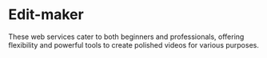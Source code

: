 # Edit-maker
These web services cater to both beginners and professionals, offering flexibility and powerful tools to create polished videos for various purposes.
